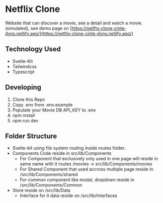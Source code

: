 # Netflix Clone

Website that can discover a movie, see a detail and watch a movie. (simulated), see demo page on [https://netlfix-clone-cinte-dyns.netlify.app/](https://netlfix-clone-cinte-dyns.netlify.app/)

## Technology Used

- Svelte-Kit
- Tailwindcss
- Typescript

## Developing

1. Clone this Repo
2. Copy .env from .env.example
3. Populate your Movie DB API_KEY to .env
4. npm install
5. npm run dev

## Folder Structure

- Svelte-kit using file system routing inside routes folder.
- Components Code reside in src/lib/Components
    - For Component that exclusively only used in one page will reside in same name with it routes /movies → src/lib/Components/movies
    - For Shared Component that used accross multiple page reside in /src/lib/Components/shared
    - For common component like modal, dropdown reside in /src/lib/Components/Common
- Store reside on /src/lib/Data
    - Interface for it data reside on /src/lib/Interfaces